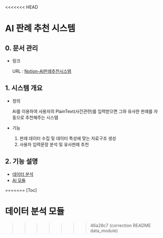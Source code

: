 <<<<<<< HEAD
# AI 판례 추천 시스템

## 0. 문서 관리

- 링크

  URL : [Notion-AI판례추천시스템](https://opposite-voice-903.notion.site/AI-c8d65d3e88534d88ad1179071d3e8582)

## 1. 시스템 개요

- 정의

  AI를 이용하여 사용자의 PlainText(사건관련)를 입력받으면 그와 유사한 판례를 자동으로 추천해주는 시스템

- 기능
  1. 판례 데이터 수집 및 데이터 특성에 맞는 자료구조 생성
  2. 사용자 입력문장 분석 및 유사판례 추천

## 2. 기능 설명

- [데이터 분석](https://github.com/wjsrlahrlco1998/AI-Similarity--Analyze-Project/blob/data_module/DataModule.md)
- [AI 모듈](https://github.com/wjsrlahrlco1998/AI-Similarity--Analyze-Project/blob/ai_module/AIModule.md)

=======
[Toc]

# 데이터 분석 모듈
>>>>>>> 46a28c7 (correction README data_module)
